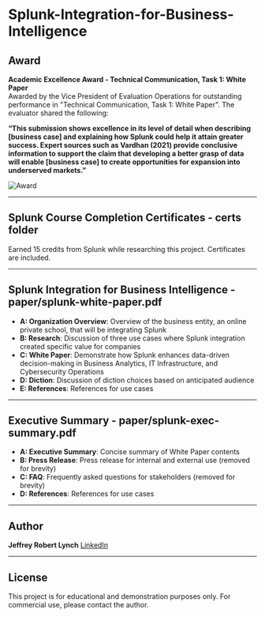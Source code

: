 # Splunk-Integration-for-Business-Intelligence

##  Award

**Academic Excellence Award - Technical Communication, Task 1: White Paper**  
Awarded by the Vice President of Evaluation Operations for outstanding performance in "Technical Communication, Task 1: White Paper". The evaluator shared the following:

**“This submission shows excellence in its level of detail when describing [business case] and explaining how Splunk could help it attain greater success. Expert sources such as Vardhan (2021) provide conclusive information to support the claim that developing a better grasp of data will enable [business case] to create opportunities for expansion into underserved markets.”**

![Award](main/award/Tech_Comm_Award.png)

---

##  Splunk Course Completion Certificates - certs folder

Earned 15 credits from Splunk while researching this project. Certificates are included.

---

## Splunk Integration for Business Intelligence - paper/splunk-white-paper.pdf

- **A: Organization Overview**: Overview of the business entity, an online private school, that will be integrating Splunk
- **B: Research**: Discussion of three use cases where Splunk integration created specific value for companies
- **C: White Paper**: Demonstrate how Splunk enhances data-driven decision-making in Business Analytics, IT Infrastructure, and Cybersecurity Operations  
- **D: Diction**: Discussion of diction choices based on anticipated audience 
- **E: References**: References for use cases  

---

## Executive Summary - paper/splunk-exec-summary.pdf

- **A: Executive Summary**: Concise summary of White Paper contents 
- **B: Press Release**: Press release for internal and external use (removed for brevity) 
- **C: FAQ**: Frequently asked questions for stakeholders (removed for brevity) 
- **D: References**: References for use cases   

---

## Author

**Jeffrey Robert Lynch**  [LinkedIn](https://www.linkedin.com/in/jeffrey-lynch-350930348)

---
##  License

This project is for educational and demonstration purposes only. For commercial use, please contact the author.
